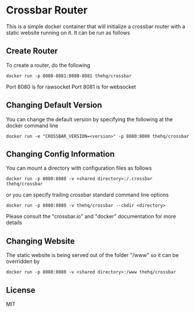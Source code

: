 # Crossbar Router
This is a simple docker container that will initialize a crossbar router with a static website running on it.  It can
be run as follows

## Create Router
To create a router, do the following

    docker run -p 8080-8081:8080-8081 thehq/crossbar

Port 8080 is for rawsocket
Port 8081 is for websocket

## Changing Default Version
You can change the default version by specifying the following at the docker command line

    docker run -e "CROSSBAR_VERSION=<version>" -p 8080:8080 thehq/crossbar
    
## Changing Config Information
You can mount a directory with configuration files as follows

    docker run -p 8080:8080 -v <shared directory>:/.crossbar thehq/crossbar

or you can specify trailing crossbar standard command line options

    docker run -p 8080:8080 -v thehq/crossbar --cbdir <directory>

Please consult the "crossbar.io" and "docker" documentation for more details

## Changing Website
The static website is being served out of the folder "/www" so it can be overridden by

    docker run -p 8080:8080 -v <shared directory>:/www thehq/crossbar
    
## License
MIT
